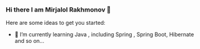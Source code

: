 ### Hi there I am Mirjalol Rakhmonov 👋

Here are some ideas to get you started:

- 🌱 I’m currently learning Java , including Spring , Spring Boot, Hibernate and so on...
